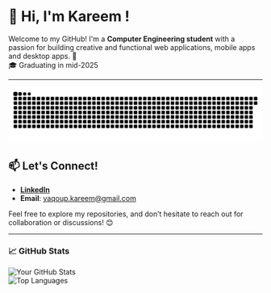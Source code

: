 # 👋 Hi, I'm Kareem !  

Welcome to my GitHub! I'm a **Computer Engineering student** with a passion for building creative and functional web applications, mobile apps and desktop apps. 🚀  
🎓 Graduating in mid-2025


---
<p align="center">
  <img src="/assets/snake.svg" alt="Snake animation" />
</p>


## 📫 Let's Connect!  

- [**LinkedIn**](https://www.linkedin.com/in/kareem-yaqoup/)
- **Email**: yaqoup.kareem@gmail.com 

Feel free to explore my repositories, and don’t hesitate to reach out for collaboration or discussions! 😊  

---

### 📈 GitHub Stats  

![Your GitHub Stats](https://github-readme-stats.vercel.app/api?username=engkareeem&show_icons=true&theme=radical)  
![Top Languages](https://github-readme-stats.vercel.app/api/top-langs/?username=engkareeem&layout=compact&theme=radical)  


